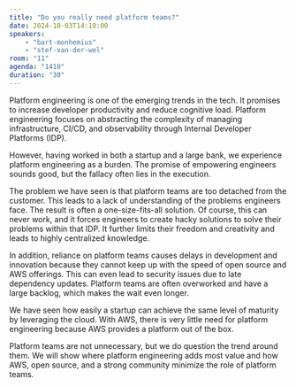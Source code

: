 ```yaml
---
title: "Do you really need platform teams?"
date: 2024-10-03T14:10:00
speakers:
    - "bart-monhemius"
    - "stef-van-der-wel"
room: "11"
agenda: "1410"
duration: "30"
---
```


Platform engineering is one of the emerging trends in the tech. It promises to increase developer productivity and reduce cognitive load. Platform engineering focuses on abstracting the complexity of managing infrastructure, CI/CD, and observability through Internal Developer Platforms (IDP). 
 
However, having worked in both a startup and a large bank, we experience platform engineering as a burden. The promise of empowering engineers sounds good, but the fallacy often lies in the execution.

The problem we have seen is that platform teams are too detached from the customer. This leads to a lack of understanding of the problems engineers face. The result is often a one-size-fits-all solution. Of course, this can never work, and it forces engineers to create hacky solutions to solve their problems within that IDP. It further limits their freedom and creativity and leads to highly centralized knowledge.

In addition, reliance on platform teams causes delays in development and innovation because they cannot keep up with the speed of open source and AWS offerings. This can even lead to security issues due to late dependency updates. Platform teams are often overworked and have a large backlog, which makes the wait even longer.

We have seen how easily a startup can achieve the same level of maturity by leveraging the cloud. With AWS, there is very little need for platform engineering because AWS provides a platform out of the box.

Platform teams are not unnecessary, but we do question the trend around them. We will show where platform engineering adds most value and how AWS, open source, and a strong community minimize the role of platform teams.